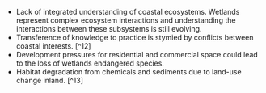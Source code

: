 - Lack of integrated understanding of coastal ecosystems. Wetlands represent complex ecosystem interactions and understanding the interactions between these subsystems is still evolving. 
- Transference of knowledge to practice is stymied by conflicts between coastal interests. [^12]
- Development pressures for residential and commercial space could lead to the loss of wetlands endangered species. 
- Habitat degradation from chemicals and sediments due to land-use change inland. [^13]
